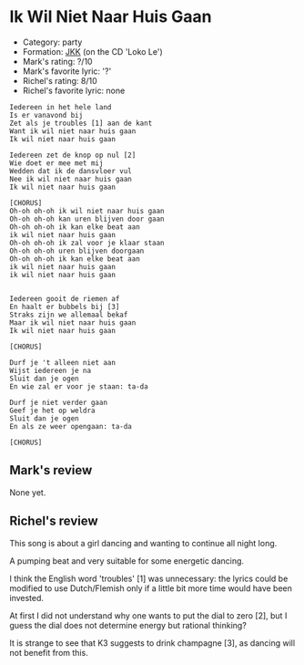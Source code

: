 # Ik Wil Niet Naar Huis Gaan

 * Category: party
 * Formation: [JKK](Jkk.md) (on the CD 'Loko Le')
 * Mark's rating: ?/10
 * Mark's  favorite lyric: '?'
 * Richel's rating: 8/10
 * Richel's favorite lyric: none

```
Iedereen in het hele land
Is er vanavond bij
Zet als je troubles [1] aan de kant
Want ik wil niet naar huis gaan
Ik wil niet naar huis gaan

Iedereen zet de knop op nul [2]
Wie doet er mee met mij
Wedden dat ik de dansvloer vul
Nee ik wil niet naar huis gaan
Ik wil niet naar huis gaan

[CHORUS]
Oh-oh oh-oh ik wil niet naar huis gaan
Oh-oh oh-oh kan uren blijven door gaan
Oh-oh oh-oh ik kan elke beat aan
ik wil niet naar huis gaan
Oh-oh oh-oh ik zal voor je klaar staan
Oh-oh oh-oh uren blijven doorgaan
Oh-oh oh-oh ik kan elke beat aan
ik wil niet naar huis gaan
ik wil niet naar huis gaan


Iedereen gooit de riemen af
En haalt er bubbels bij [3]
Straks zijn we allemaal bekaf
Maar ik wil niet naar huis gaan
Ik wil niet naar huis gaan

[CHORUS]

Durf je 't alleen niet aan
Wijst iedereen je na
Sluit dan je ogen
En wie zal er voor je staan: ta-da

Durf je niet verder gaan
Geef je het op weldra
Sluit dan je ogen
En als ze weer opengaan: ta-da

[CHORUS]
```

## Mark's review

None yet.

## Richel's review

This song is about a girl dancing and wanting to continue all night long.

A pumping beat and very suitable for some energetic dancing. 

I think the English word 'troubles' [1] was unnecessary: 
the lyrics could be modified to use Dutch/Flemish only if a little bit more time would have been invested. 

At first I did not understand why one wants to put the dial to zero [2], 
but I guess the dial does not determine energy but rational thinking? 

It is strange to see that K3 suggests to drink champagne [3], as dancing will not benefit from this.
